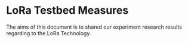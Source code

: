 # LoRa Testbed Measures

The aims of this document is to shared our experiment research results regarding to the LoRa Technology. 
